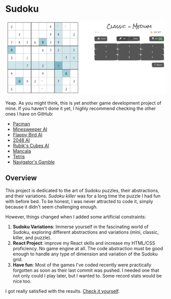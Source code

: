 # Sudoku

![Screenshot](./screenshot.png)

Yeap. As you might think, this is yet another game development project of mine.
If you haven't done it yet, I highly recommend checking the other ones I have on GitHub:

- [Pacman](https://github.com/virgs/pacman)
- [Minesweeper AI](https://github.com/virgs/minesweeper-ai)
- [Flappy Bird AI](https://github.com/virgs/flappy-bird-ai)
- [2048 AI](https://github.com/virgs/2048-ai)
- [Rubik's Cubes AI](https://github.com/virgs/rubiks-cubes-ai)
- [Mancala](https://github.com/virgs/mancala)
- [Tetris](https://github.com/virgs/tetris)
- [Navigator's Gamble](https://github.com/virgs/navigators-gamble)

## Overview

This project is dedicated to the art of Sudoku puzzles, their abstractions, and their variations.
*Sudoku killer* was for a long time the puzzle I had fun with before bed. To be honest, I was never attracted to code it, simply because it didn't seem challenging enough.

However, things changed when I added some artificial constraints:

1. **Sudoku Variations**: Immerse yourself in the fascinating world of Sudoku, exploring different abstractions and variations (mini, classic, killer, and puzzle).
2. **React Project**: improve my React skills and increase my HTML/CSS proficiency. No game engine at all. The code abstraction must be good enough to handle any type of dimension and variation of the Sudoku grid.
3. **Have fun**: Most of the games I've coded recently were practically forgotten as soon as their last commit was pushed. I needed one that not only could I play later, but I wanted to. Some record stats would be nice too.

I got really satisfied with the results. [Check it yourself](https://virgs.github.io/sudoku).
